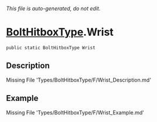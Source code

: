 *This file is auto-generated, do not edit.*

# [BoltHitboxType](Types/BoltHitboxType.md).Wrist
`public static BoltHitboxType Wrist`
## Description
Missing File 'Types/BoltHitboxType/F/Wrist_Description.md'
## Example
Missing File 'Types/BoltHitboxType/F/Wrist_Example.md'
